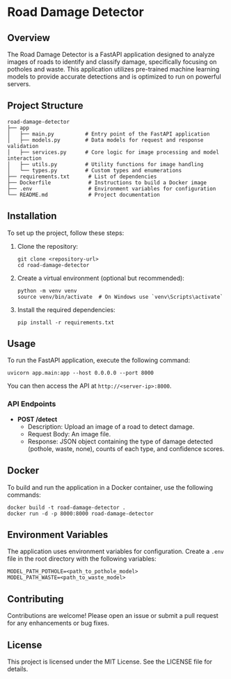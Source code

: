 # Road Damage Detector

## Overview
The Road Damage Detector is a FastAPI application designed to analyze images of roads to identify and classify damage, specifically focusing on potholes and waste. This application utilizes pre-trained machine learning models to provide accurate detections and is optimized to run on powerful servers.

## Project Structure
```
road-damage-detector
├── app
│   ├── main.py          # Entry point of the FastAPI application
│   ├── models.py        # Data models for request and response validation
│   ├── services.py      # Core logic for image processing and model interaction
│   ├── utils.py         # Utility functions for image handling
│   └── types.py         # Custom types and enumerations
├── requirements.txt      # List of dependencies
├── Dockerfile            # Instructions to build a Docker image
├── .env                  # Environment variables for configuration
└── README.md             # Project documentation
```

## Installation
To set up the project, follow these steps:

1. Clone the repository:
   ```
   git clone <repository-url>
   cd road-damage-detector
   ```

2. Create a virtual environment (optional but recommended):
   ```
   python -m venv venv
   source venv/bin/activate  # On Windows use `venv\Scripts\activate`
   ```

3. Install the required dependencies:
   ```
   pip install -r requirements.txt
   ```

## Usage
To run the FastAPI application, execute the following command:
```
uvicorn app.main:app --host 0.0.0.0 --port 8000
```

You can then access the API at `http://<server-ip>:8000`.

### API Endpoints
- **POST /detect**
  - Description: Upload an image of a road to detect damage.
  - Request Body: An image file.
  - Response: JSON object containing the type of damage detected (pothole, waste, none), counts of each type, and confidence scores.

## Docker
To build and run the application in a Docker container, use the following commands:
```
docker build -t road-damage-detector .
docker run -d -p 8000:8000 road-damage-detector
```

## Environment Variables
The application uses environment variables for configuration. Create a `.env` file in the root directory with the following variables:
```
MODEL_PATH_POTHOLE=<path_to_pothole_model>
MODEL_PATH_WASTE=<path_to_waste_model>
```

## Contributing
Contributions are welcome! Please open an issue or submit a pull request for any enhancements or bug fixes.

## License
This project is licensed under the MIT License. See the LICENSE file for details.